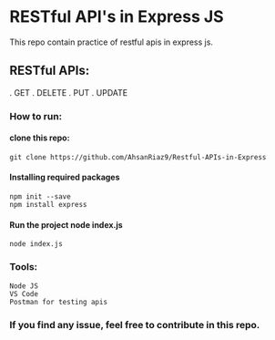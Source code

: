# RESTful API's in Express JS
This repo contain practice of restful apis in express js. 

## RESTful APIs:
. GET 
. DELETE
. PUT
. UPDATE

### How to run:

#### clone this repo:
	git clone https://github.com/AhsanRiaz9/Restful-APIs-in-Express

#### Installing required packages
	npm init --save
	npm install express

#### Run the project node index.js
	node index.js

### Tools:
	Node JS
	VS Code
	Postman for testing apis

### If you find any issue, feel free to contribute in this repo.